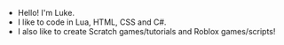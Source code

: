 - Hello! I'm Luke.
- I like to code in Lua, HTML, CSS and C#.
- I also like to create Scratch games/tutorials and Roblox games/scripts!




